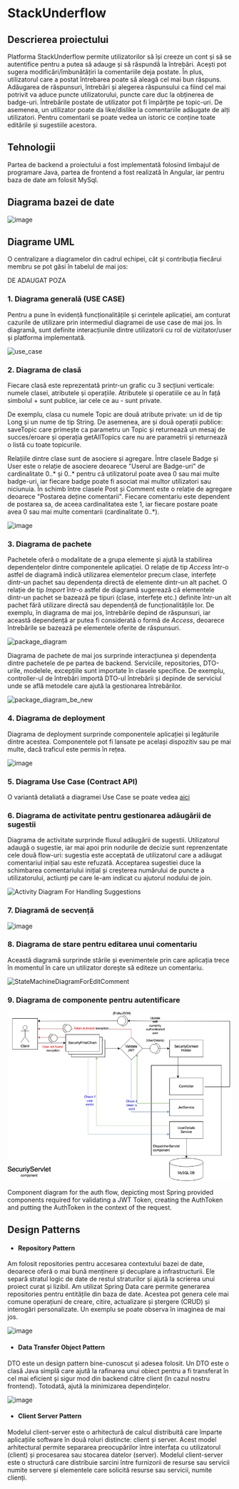 # StackUnderflow

## Descrierea proiectului 

Platforma StackUnderflow permite utilizatorilor să își creeze un cont și să se autentifice pentru a putea să adauge și să răspundă la întrebări. Acești pot sugera modificări/îmbunătățiri la comentariile deja postate. În plus, utilizatorul care a postat întrebarea poate să aleagă cel mai bun răspuns. Adăugarea de răspunsuri, întrebări și alegerea răspunsului ca fiind cel mai potrivit va aduce puncte utilizatorului, puncte care duc la obținerea de badge-uri. Întrebările postate de utilizator pot fi împărțite pe topic-uri. De asemenea, un utilizator poate da like/dislike la comentariile adăugate de alți utilizatori. Pentru comentarii se poate vedea un istoric ce conține toate editările și sugestiile acestora. 

## Tehnologii

Partea de backend a proiectului a fost implementată folosind limbajul de programare Java, partea de frontend a fost realizată în Angular, iar pentru baza de date am folosit MySql. 

## Diagrama bazei de date

![image](https://github.com/AdrianaDobre/StackUnderflow/assets/79576756/e84e9aec-511e-4d56-84d2-b4f15abe7548)


## Diagrame UML

O centralizare a diagramelor din cadrul echipei, cât și contribuția fiecărui membru se pot găsi în tabelul de mai jos:

DE ADAUGAT POZA

### 1. Diagrama generală (USE CASE)

Pentru a pune în evidență funcționalitățile și cerințele aplicației, am conturat cazurile de utilizare prin intermediul diagramei de use case de mai jos. În diagramă, sunt definite interacțiunile dintre utilizatorii cu rol de vizitator/user și platforma implementată. 

![use_case](https://github.com/AdrianaDobre/StackUnderflow/assets/79576756/998dcc20-dbe6-4bde-8a83-1b57ed20664c)

### 2. Diagrama de clasă
Fiecare clasă este reprezentată printr-un grafic cu 3 secțiuni verticale: numele clasei, atributele și operațiile. Atributele și operatiile ce au în față simbolul + sunt publice, iar cele ce au - sunt private. 

De exemplu, clasa cu numele Topic are două atribute private: un id de tip Long și un nume de tip String. De asemenea, are și două operații publice: saveTopic care primește ca parametru un Topic și returnează un mesaj de succes/eroare și operația getAllTopics care nu are parametrii și returnează o listă cu toate topicurile.

Relațiile dintre clase sunt de asociere și agregare. Între clasele Badge și User este o relație de asociere deoarece "Userul are Badge-uri" de cardinalitate 0..* și 0..* pentru că utilizatorul poate avea 0 sau mai multe badge-uri, iar fiecare badge poate fi asociat mai multor utilizatori sau niciunuia. În schimb între clasele Post și Comment este o relație de agregare deoarece "Postarea deține comentarii". Fiecare comentariu este dependent de postarea sa, de aceea cardinalitatea este 1, iar fiecare postare poate avea 0 sau mai multe comentarii (cardinalitate 0..*).

 ![image](https://github.com/AdrianaDobre/StackUnderflow/assets/79576756/097bbc70-14cb-48e5-a2b7-bdd1a506be9b)

### 3. Diagrama de pachete
Pachetele oferă o modalitate de a grupa elemente și ajută la stabilirea dependențelor dintre componentele aplicației. O relație de tip *Access* într-o astfel de diagramă indică utilizarea elementelor precum clase, interfețe dintr-un pachet sau dependența directă de elemente dintr-un alt pachet. O relație de tip *Import* într-o astfel de diagramă sugerează că elementele dintr-un pachet se bazează pe tipuri (clase, interfețe etc.) definite într-un alt pachet fără utilizare directă sau dependență de funcționalitățile lor. De exemplu, în diagrama de mai jos, întrebările depind de răspunsuri, iar această dependență ar putea fi considerată o formă de *Access*, deoarece întrebările se bazează pe elementele oferite de răspunsuri.

![package_diagram](https://github.com/AdrianaDobre/StackUnderflow/assets/79576756/f3b9651b-edf0-4a4d-aec2-38678413e1bb)

Diagrama de pachete de mai jos surprinde interacțiunea și dependența dintre pachetele de pe partea de backend. Serviciile, repositories, DTO-urile, modelele, excepțiile sunt importate în clasele specifice. De exemplu, controller-ul de întrebări importă DTO-ul întrebării și depinde de serviciul unde se află metodele care ajută la gestionarea întrebărilor. 

![package_diagram_be_new](https://github.com/AdrianaDobre/StackUnderflow/assets/79576756/8819c528-1fe3-4336-81d6-1ee8a6cce196)

### 4. Diagrama de deployment

Diagrama de deployment surprinde componentele aplicației și legăturile dintre acestea. Componentele pot fi lansate pe același dispozitiv sau pe mai multe, dacă traficul este permis în rețea.

![image](https://github.com/AdrianaDobre/StackUnderflow/assets/79576756/0ce07456-178a-4e4c-ba5a-fb9458dd8ab5)

### 5. Diagrama Use Case (Contract API)

O variantă detaliată a diagramei Use Case se poate vedea [aici](https://docs.google.com/document/d/1G2NawDg5F2sq9sPSba75LNVvtYO0cnom16gbhHdsmrA/edit?usp=sharing) 

### 6. Diagrama de activitate pentru gestionarea adăugării de sugestii

Diagrama de activitate surprinde fluxul adăugării de sugestii. Utilizatorul adaugă o sugestie, iar mai apoi prin nodurile de decizie sunt reprenzentate cele două flow-uri: sugestia este acceptată de utilizatorul care a adăugat comentariul inițial sau este refuzată. Acceptarea sugestiei duce la schimbarea comentariului inițial și creșterea numărului de puncte a utilizatorului, actiunți pe care le-am indicat cu ajutorul nodului de join. 

![Activity Diagram For Handling Suggestions](https://github.com/AdrianaDobre/StackUnderflow/assets/79576756/31819dbb-52c6-49a9-9992-67c3eb11972e)

### 7. Diagramă de secvență
![image](https://github.com/AdrianaDobre/StackUnderflow/assets/79576756/83ec5abb-10c2-4d18-8226-6a99f9bdfc07)

### 8. Diagrama de stare pentru editarea unui comentariu

Această diagramă surprinde stările și evenimentele prin care aplicația trece în momentul în care un utilizator dorește să editeze un comentariu.

![StateMachineDiagramForEditComment](https://github.com/AdrianaDobre/StackUnderflow/assets/79691379/73d65b2e-8419-417a-a387-d89252d1f083)

### 9. Diagrama de componente pentru autentificare
![image](diagrams/Auth.drawio.png)

Component diagram for the auth flow, depicting most Spring provided components required for validating a JWT Token, creating the AuthToken and putting the AuthToken in the context of the request.

## Design Patterns

* #### Repository Pattern

Am folosit repositories pentru accesarea contextului bazei de date, deoarece oferă o mai bună menținere și decuplare a infrastructurii. Ele separă stratul logic de date de restul straturilor și ajută la scrierea unui proiect curat și lizibil. Am utilizat Spring Data care permite generarea repositories pentru entitățile din baza de date. Acestea pot genera cele mai comune operațiuni de creare, citire, actualizare și ștergere (CRUD) și interogări personalizate. Un exemplu se poate observa în imaginea de mai jos.

![image](https://github.com/AdrianaDobre/StackUnderflow/assets/79576756/df6a6b2a-aa23-42e9-8037-0b7925c6a41d)

* #### Data Transfer Object Pattern
  
DTO este un design pattern bine-cunoscut și adesea folosit. Un DTO este o clasă Java simplă care ajută la rafinarea unui obiect pentru a fi transferat în cel mai eficient și sigur mod din backend către client (în cazul nostru frontend). Totodată, ajută la minimizarea dependințelor. 

![image](https://github.com/AdrianaDobre/StackUnderflow/assets/79576756/9149012f-031b-4f0b-8e65-9ca152160c0f)

* #### Client Server Pattern
  
Modelul client-server este o arhitectură de calcul distribuită care împarte aplicațiile software în două roluri distincte: client și server. Acest model arhitectural permite separarea preocupărilor între interfața cu utilizatorul (client) și procesarea sau stocarea datelor (server). Modelul client-server este o structură care distribuie sarcini între furnizorii de resurse sau servicii numite servere și elementele care solicită resurse sau servicii, numite clienți.






